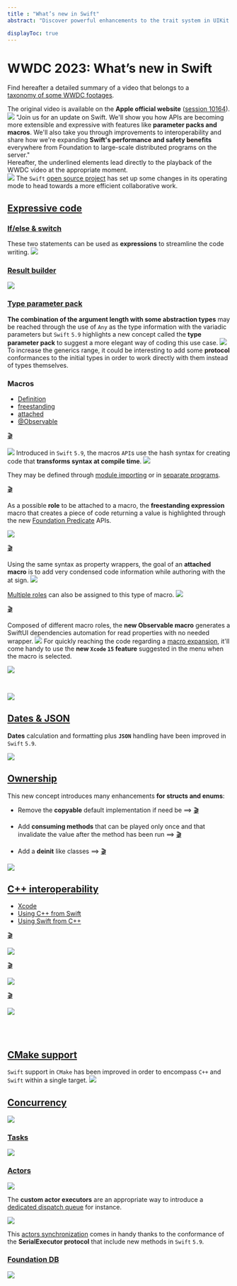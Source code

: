 ```yaml
---
title : "What’s new in Swift"
abstract: "Discover powerful enhancements to the trait system in UIKit."

displayToc: true
---
```


# WWDC 2023: What’s new in Swift
Find hereafter a detailed summary of a video that belongs to a [taxonomy&nbsp;of&nbsp;some&nbsp;WWDC&nbsp;footages](../../).

The original video is available on the **Apple official website** ([session&nbsp;10164](https://developer.apple.com/videos/play/wwdc2023/10164/)).
![](../../../../../images/iOSdev/wwdc23-10164_Poster.png)
"Join us for an update on Swift. We'll show you how APIs are becoming more extensible and expressive with features like **parameter packs and macros**. We'll also take you through improvements to interoperability and share how we're expanding **Swift's performance and safety benefits** everywhere from Foundation to large-scale distributed programs on the server."
</br>Hereafter, the underlined elements lead directly to the playback of the WWDC video at the appropriate moment.
</br>
![](../../../../../images/iOSdev/wwdc23-10164_1.png)
The `Swift` [open&nbsp;source&nbsp;project](https://developer.apple.com/videos/play/wwdc2023/10164/?time=40) has set up some changes in its operating mode to head towards a more efficient collaborative work.
</br>

## [Expressive&nbsp;code](https://developer.apple.com/videos/play/wwdc2023/10164/?time=164)
### [If/else&nbsp;&&nbsp;switch](https://developer.apple.com/videos/play/wwdc2023/10164/?time=172)
These two statements can be used as **expressions** to streamline the code writing.
![](../../../../../images/iOSdev/wwdc23-10164_2.png)
</br>
### [Result&nbsp;builder](https://developer.apple.com/videos/play/wwdc2023/10164/?time=231)
![](../../../../../images/iOSdev/wwdc23-10164_3.png)
</br>
### [Type&nbsp;parameter&nbsp;pack](https://developer.apple.com/videos/play/wwdc2023/10164/?time=294)
**The combination of the argument length with some abstraction types** may be reached through the use of `Any` as the type information with the variadic parameters but `Swift`&nbsp;`5.9` highlights a new concept called the **type parameter pack** to suggest a more elegant way of coding this use case.
![](../../../../../images/iOSdev/wwdc23-10164_4.png)
To increase the generics range, it could be interesting to add some **protocol** conformances to the initial types in order to work directly with them instead of types themselves.
</br>
### Macros
<ul class="nav nav-tabs" role="tablist">
    <li class="nav-item" role="presentation">
        <a class="nav-link active"
           data-bs-toggle="tab" 
           href="#SwiftMacros1"
           id="SwiftMacros1_tab"
           role="tab" 
           aria-selected="true">Definition</a>
    </li>
    <li class="nav-item" role="presentation">
        <a class="nav-link"
           data-bs-toggle="tab" 
           href="#SwiftMacros2"
           id="SwiftMacros2_tab"
           role="tab" 
           aria-selected="false">freestanding</a>
    </li>
    <li class="nav-item" role="presentation">
        <a class="nav-link"
           data-bs-toggle="tab" 
           href="#SwiftMacros3"
           id="SwiftMacros3_tab"
           role="tab" 
           aria-selected="false">attached</a>
    </li>
    <li class="nav-item" role="presentation">
        <a class="nav-link"
           data-bs-toggle="tab" 
           href="#SwiftMacros4"
           id="SwiftMacros4_tab"
           role="tab" 
           aria-selected="false">@Observable</a>
    </li>
    </ul>

<div class="tab-content">
<div class="tab-pane show active" id="SwiftMacros1" role="tabpanel">

<a alt="Click to playback the footage at the appropriate moment regarding the macro definition" href="https://developer.apple.com/videos/play/wwdc2023/10164/?time=590">🎬</a>

![](../../../../../images/iOSdev/wwdc23-10164_5.png)
Introduced in `Swift`&nbsp;`5.9`, the macros `API`s use the hash syntax for creating code that **transforms&nbsp;syntax at compile time**.
![](../../../../../images/iOSdev/wwdc23-10164_6.png)

They may be defined through [module&nbsp;importing](https://developer.apple.com/videos/play/wwdc2023/10164/?time=695) or in [separate&nbsp;programs](https://developer.apple.com/videos/play/wwdc2023/10164/?time=771).</div>

<div class="tab-pane" id="SwiftMacros2" role="tabpanel">

<a alt="Click to playback the footage at the appropriate moment regarding the freestanding expression macro" href="https://developer.apple.com/videos/play/wwdc2023/10164/?time=812">🎬</a>

As a possible **role** to be attached to a macro, the **freestanding expression** macro that creates a piece of code returning a value is highlighted through the new [Foundation&nbsp;Predicate](https://developer.apple.com/videos/play/wwdc2023/10164/?time=833) APIs.

![](../../../../../images/iOSdev/wwdc23-10164_7.png)
</div>

<div class="tab-pane" id="SwiftMacros3" role="tabpanel">

<a alt="Click to playback the footage at the appropriate moment regarding the attached macros" href="https://developer.apple.com/videos/play/wwdc2023/10164/?time=886">🎬</a>

Using the same syntax as property wrappers, the goal of an **attached macro** is to add very condensed code information while authoring with the at sign.
![](../../../../../images/iOSdev/wwdc23-10164_8.png)

[Multiple&nbsp;roles](https://developer.apple.com/videos/play/wwdc2023/10164/?time=953) can also be assigned to this type of macro.
![](../../../../../images/iOSdev/wwdc23-10164_9.png)
</div>

<div class="tab-pane" id="SwiftMacros4" role="tabpanel">

<a alt="Click to playback the footage at the appropriate moment regarding the new observable object" href="https://developer.apple.com/videos/play/wwdc2023/10164/?time=1017">🎬</a>

Composed of different macro roles, the **new Observable macro** generates a SwiftUI dependencies automation for read properties with no needed wrapper.
![](../../../../../images/iOSdev/wwdc23-10164_10.png)
For quickly reaching the code regarding a [macro&nbsp;expansion](https://developer.apple.com/videos/play/wwdc2023/10164/?time=1114), it'll come handy to use the **new `Xcode`&nbsp;`15` feature** suggested in the menu when the macro is selected.

![](../../../../../images/iOSdev/wwdc23-10164_11.png)
</div>
</div>
</br>

![](../../../../../images/iOSdev/wwdc23-10164_12.png)
</br>

## [Dates&nbsp;&&nbsp;JSON](https://developer.apple.com/videos/play/wwdc2023/10164/?time=1192)
**Dates** calculation and formatting plus **`JSON`** handling have been improved in `Swift`&nbsp;`5.9`.

![](../../../../../images/iOSdev/wwdc23-10164_13.png)
</br>

## [Ownership](https://developer.apple.com/videos/play/wwdc2023/10164/?time=1415)
This new concept introduces many enhancements **for structs and enums**:
- Remove the **copyable** default implementation if need be ⟹ <a alt="Click to playback the video footage." href="https://developer.apple.com/videos/play/wwdc2023/10164/?time=1537">🎬</a>

- Add **consuming methods** that can be played only once and that invalidate the value after the method has been run ⟹ <a alt="Click to playback the video footage." href="https://developer.apple.com/videos/play/wwdc2023/10164/?time=1595">🎬</a>

- Add a **deinit** like classes ⟹ <a alt="Click to playback the video footage." href="https://developer.apple.com/videos/play/wwdc2023/10164/?time=1575">🎬</a>


![](../../../../../images/iOSdev/wwdc23-10164_14.png)
## [C++&nbsp;interoperability](https://developer.apple.com/videos/play/wwdc2023/10164/?time=1679)
<ul class="nav nav-tabs" role="tablist">
    <li class="nav-item" role="presentation">
        <a class="nav-link active"
           data-bs-toggle="tab" 
           href="#SwiftC++1"
           id="SwiftC++1_tab"
           role="tab" 
           aria-selected="true">Xcode</a>
    </li>
    <li class="nav-item" role="presentation">
        <a class="nav-link"
           data-bs-toggle="tab" 
           href="#SwiftC++2"
           id="SwiftC++2_tab"
           role="tab" 
           aria-selected="false">Using&nbsp;C++&nbsp;from&nbsp;Swift</a>
    </li>
    <li class="nav-item" role="presentation">
        <a class="nav-link"
           data-bs-toggle="tab" 
           href="#SwiftC++3"
           id="SwiftC++3_tab"
           role="tab" 
           aria-selected="false">Using&nbsp;Swift&nbsp;from&nbsp;C++</a>
    </li>
    </ul>

<div class="tab-content">
<div class="tab-pane show active" id="SwiftC++1" role="tabpanel">

<a alt="Click to playback the footage at the appropriate moment regarding the xcode side" href="https://developer.apple.com/videos/play/wwdc2023/10164/?time=1714">🎬</a>

![](../../../../../images/iOSdev/wwdc23-10164_15.png)
</div>

<div class="tab-pane" id="SwiftC++2" role="tabpanel">

<a alt="Click to playback the footage at the appropriate moment regarding the use of c++ from swift" href="https://developer.apple.com/videos/play/wwdc2023/10164/?time=1733">🎬</a>

![](../../../../../images/iOSdev/wwdc23-10164_16.png)
</div>

<div class="tab-pane" id="SwiftC++3" role="tabpanel">

<a alt="Click to playback the footage at the appropriate moment regarding the use of swift from c++" href="https://developer.apple.com/videos/play/wwdc2023/10164/?time=1791">🎬</a>

![](../../../../../images/iOSdev/wwdc23-10164_17.png)
</div>
</div>
</br>
</br>

## [CMake&nbsp;support](https://developer.apple.com/videos/play/wwdc2023/10164/?time=1894)

`Swift` support in `CMake` has been improved in order to encompass `C++` and `Swift` within a single target.
![](../../../../../images/iOSdev/wwdc23-10164_18.png)
</br>

## [Concurrency](https://developer.apple.com/videos/play/wwdc2023/10164/?time=1960)
![](../../../../../images/iOSdev/wwdc23-10164_19.png)
</br>

### [Tasks](https://developer.apple.com/videos/play/wwdc2023/10164/?time=2020)
![](../../../../../images/iOSdev/wwdc23-10164_20.png)
</br>

### [Actors](https://developer.apple.com/videos/play/wwdc2023/10164/?time=2081)
![](../../../../../images/iOSdev/wwdc23-10164_21.png)

The **custom actor executors** are an appropriate way to introduce a [dedicated&nbsp;dispatch&nbsp;queue](https://developer.apple.com/videos/play/wwdc2023/10164/?time=2130) for instance.

![](../../../../../images/iOSdev/wwdc23-10164_22.png)

This [actors&nbsp;synchronization](https://developer.apple.com/videos/play/wwdc2023/10164/?time=2203) comes in handy thanks to the conformance of the **SerialExecutor protocol** that include new methods in `Swift`&nbsp;`5.9`.
</br>

### [Foundation&nbsp;DB](https://developer.apple.com/videos/play/wwdc2023/10164/?time=2300)
![](../../../../../images/iOSdev/wwdc23-10164_23.png)

</br>

